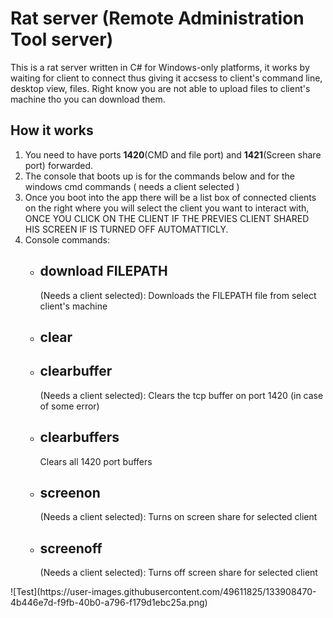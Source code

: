 <h1>Rat server (Remote Administration Tool server)</h1>

This is a rat server written in C# for Windows-only platforms, it works by waiting for client to connect thus giving it accsess to client's command line, desktop view, files.
Right know you are not able to upload files to client's machine tho you can download them.

<h2> How it works </h2>
<ol>
        <li> You need to have ports <b>1420</b>(CMD and file port) and <b>1421</b>(Screen share port) forwarded.</li>
        <li> The console that boots up is for the commands below and for the windows cmd commands ( needs a client selected )
        <li> Once you boot into the app there will be a list box of connected clients on the right where you will select the client you want to interact with, ONCE YOU CLICK ON THE CLIENT IF THE PREVIES CLIENT SHARED HIS SCREEN IF IS TURNED OFF AUTOMATTICLY.
        <li> 
                Console commands:
                <ul>
                        <li> <h2>download FILEPATH</h2>(Needs a client selected): Downloads the FILEPATH file from select client's machine </li>
                        <li> <h2>clear</h2> </li>
                        <li> <h2>clearbuffer</h2>(Needs a client selected): Clears the tcp buffer on port 1420 (in case of some error)</li> 
                        <li> <h2>clearbuffers</h2> Clears all 1420 port buffers</li> 
                        <li> <h2>screenon</h2>  (Needs a client selected): Turns on screen share for selected client</li> 
                        <li> <h2>screenoff</h2>  (Needs a client selected): Turns off screen share for selected client</li> 
                </ul>
        </li>
</ol>![Test](https://user-images.githubusercontent.com/49611825/133908470-4b446e7d-f9fb-40b0-a796-f179d1ebc25a.png)
